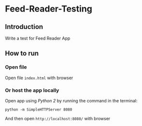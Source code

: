 # Feed-Reader-Testing
## Introduction
Write a test for Feed Reader App

## How to run
### Open file
Open file `index.html` with browser

### Or host the app locally
Open app using *Python 2* by running the command in the terminal:

```
python -m SimpleHTTPServer 8080
```

And then open `http://localhost:8080/` with browser

[1]:	https://poblue.github.io/Neighborhood-Map/

